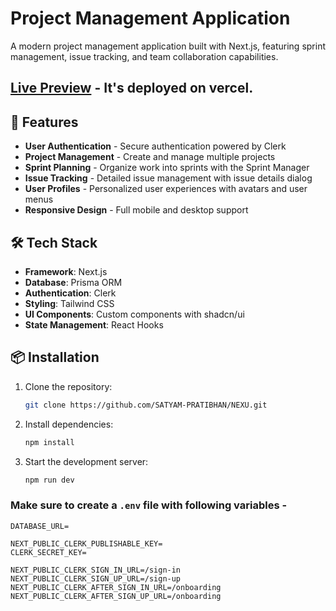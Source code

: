 # Project Management Application

A modern project management application built with Next.js, featuring sprint management, issue tracking, and team collaboration capabilities.

## [Live Preview](https://nexu-ncdn50xfs-satyampratibhan-gmailcoms-projects.vercel.app) - It's deployed on vercel.

## 🚀 Features

- **User Authentication** - Secure authentication powered by Clerk
- **Project Management** - Create and manage multiple projects
- **Sprint Planning** - Organize work into sprints with the Sprint Manager
- **Issue Tracking** - Detailed issue management with issue details dialog
- **User Profiles** - Personalized user experiences with avatars and user menus
- **Responsive Design** - Full mobile and desktop support

## 🛠️ Tech Stack

- **Framework**: Next.js
- **Database**: Prisma ORM
- **Authentication**: Clerk
- **Styling**: Tailwind CSS
- **UI Components**: Custom components with shadcn/ui
- **State Management**: React Hooks

## 📦 Installation

1. Clone the repository: 
    ```bash
    git clone https://github.com/SATYAM-PRATIBHAN/NEXU.git
    ```
2. Install dependencies:
    ```bash
    npm install
    ```
3. Start the development server:
    ```bash
    npm run dev
    ```

### Make sure to create a `.env` file with following variables -

```
DATABASE_URL=

NEXT_PUBLIC_CLERK_PUBLISHABLE_KEY=
CLERK_SECRET_KEY=

NEXT_PUBLIC_CLERK_SIGN_IN_URL=/sign-in
NEXT_PUBLIC_CLERK_SIGN_UP_URL=/sign-up
NEXT_PUBLIC_CLERK_AFTER_SIGN_IN_URL=/onboarding
NEXT_PUBLIC_CLERK_AFTER_SIGN_UP_URL=/onboarding
```
